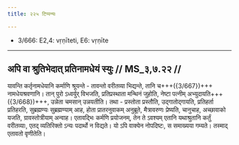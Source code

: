 ```yaml
---
title: २२५ टिप्पन्यः

---
```

- 3/666: E2,4: vṛṇīteti, E6: vṛṇīte

____________________________________________


## अपि वा श्रुतिभेदात् प्रतिनामधेयं स्युः // MS_३,७.२२ //

यावन्ति कर्तृनामधेयानि कर्माणि श्रूयन्ते - तावन्तो वरीतव्या भिद्यन्ते, तानि च+++({3/667})+++ नामधेयश्रवणानि। तान् पुरो ऽध्वर्युर् विभजति, प्रतिप्रस्थाता मन्थिनं जुहोति, नेष्टा पत्नीम् अभ्युदायति+++({3/668})+++, उन्नेता चमसान् उन्नयतीति। तथा - प्रस्तोता प्रस्तौति, उद्गातोद्गायति, प्रतिहर्ता प्रतिहरति, सुब्रह्मण्यः सुब्रह्मण्याम् आह, होता प्रातरनुवाकम् अनुब्रूते, मैत्रावरुणः प्रेष्यति, चानुचाह, अच्छावाको यजति, ग्रावस्तोत्रीयाम् अन्वाह। एतावद्भिः कर्मणि प्रयोजनम्, तेन ते ऽवश्यम् एतानि यथाश्रुतानि कर्तुं वरीतव्याः, एतद् व्यतिरिक्तो ऽन्यः पदार्थो न विद्यते। यो ऽपि वाक्येन नोपदिष्टः, स समाख्यया गम्यते। तस्माद् एतावतो वृणीतेति।
